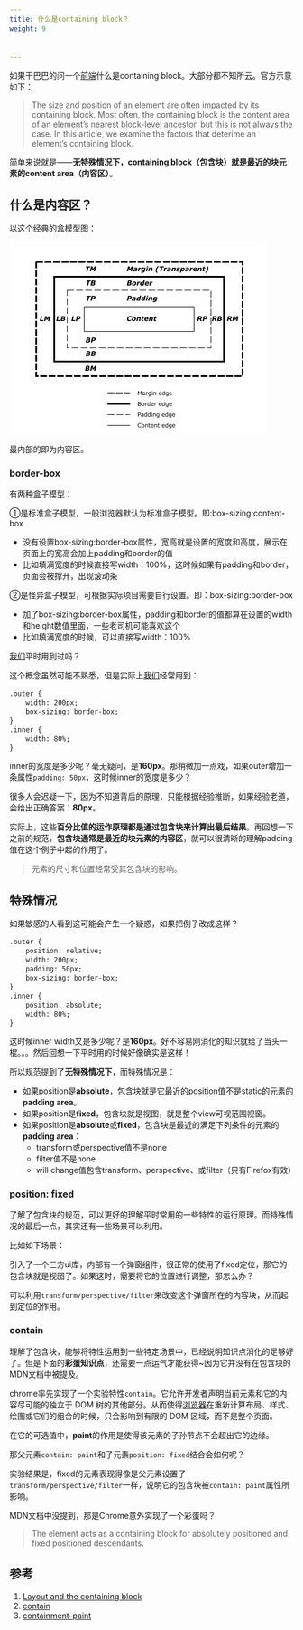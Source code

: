 ```yaml
---
title: 什么是containing block？
weight: 9


---
```

如果干巴巴的问一个[前端](https://www.w3cdoc.com)什么是containing block。大部分都不知所云。官方示意如下：

> The size and position of an element are often impacted by its containing block. Most often, the containing block is the content area of an element&#8217;s nearest block-level ancestor, but this is not always the case. In this article, we examine the factors that deterime an element&#8217;s containing block.

简单来说就是——**无特殊情况下，containing block（包含块）就是最近的块元素的content area（内容区）**。

## 什么是内容区？

以这个经典的盒模型图：

![](/images/posts/2022-12-03-21-02-14.png)

最内部的即为内容区。

### border-box

有两种盒子模型：

①是标准盒子模型，一般浏览器默认为标准盒子模型。即:box-sizing:content-box
- 没有设置box-sizing:border-box属性，宽高就是设置的宽度和高度，展示在页面上的宽高会加上padding和border的值
- 比如填满宽度的时候直接写width：100%，这时候如果有padding和border，页面会被撑开，出现滚动条

②是怪异盒子模型，可根据实际项目需要自行设置。即：box-sizing:border-box
- 加了box-sizing:border-box属性，padding和border的值都算在设置的width和height数值里面，一些老司机可能喜欢这个
- 比如填满宽度的时候，可以直接写width：100%


[我们](https://www.w3cdoc.com)平时用到过吗？

这个概念虽然可能不熟悉，但是实际上[我们](https://www.w3cdoc.com)经常用到：

```
.outer {
    width: 200px;
    box-sizing: border-box;
}
.inner {
    width: 80%;
}
```

inner的宽度是多少呢？毫无疑问，是**160px**。那稍微加一点戏，如果outer增加一条属性`padding: 50px`，这时候inner的宽度是多少？

很多人会迟疑一下，因为不知道背后的原理，只能根据经验推断，如果经验老道，会给出正确答案：**80px**。

实际上，这些**百分比值的运作原理都是通过包含块来计算出最后结果**。再回想一下之前的规范，**包含块通常是最近的块元素的内容区**，就可以很清晰的理解padding值在这个例子中起的作用了。

> 元素的尺寸和位置经常受其包含块的影响。

## 特殊情况

如果敏感的人看到这可能会产生一个疑惑，如果把例子改成这样？

```
.outer {
    position: relative;
    width: 200px;
    padding: 50px;
    box-sizing: border-box;
}
.inner {
    position: absolute;
    width: 80%;
}
```
这时候inner width又是多少呢？是**160px**。好不容易刚消化的知识就给了当头一棍。。。然后回想一下平时用的时候好像确实是这样！

所以规范提到了**无特殊情况下**，而特殊情况是：

* 如果position是**absolute**，包含块就是它最近的position值不是static的元素的**padding area**。
* 如果position是**fixed**，包含块就是视图，就是整个view可视范围视窗。
* 如果position是**absolute**或**fixed**，包含块是最近的满足下列条件的元素的**padding area**：
  * transform或perspective值不是none
  * filter值不是none
  * will change值包含transform、perspective、或filter（只有Firefox有效）

<h3 class="heading" data-id="heading-4">
  position: fixed
</h3>

了解了包含块的规范，可以更好的理解平时常用的一些特性的运行原理。而特殊情况的最后一点，其实还有一些场景可以利用。

比如如下场景：

引入了一个三方ui库，内部有一个弹窗组件，很正常的使用了fixed定位，那它的包含块就是视图了。如果这时，需要将它的位置进行调整，那怎么办？

可以利用`transform/perspective/filter`来改变这个弹窗所在的内容块，从而起到定位的作用。

<h3 class="heading" data-id="heading-5">
  contain
</h3>

理解了包含块，能够将特性运用到一些特定场景中，已经说明知识点消化的足够好了。但是下面的**彩蛋知识点**，还需要一点运气才能获得~因为它并没有在包含块的MDN文档中被提及。

chrome率先实现了一个实验特性`contain`。它允许开发者声明当前元素和它的内容尽可能的独立于 DOM 树的其他部分。从而使得[浏览器](https://www.w3cdoc.com)在重新计算布局、样式、绘图或它们的组合的时候，只会影响到有限的 DOM 区域，而不是整个页面。

在它的可选值中，**paint**的作用是使得该元素的子孙节点不会超出它的边缘。

那父元素`contain: paint`和子元素`position: fixed`结合会如何呢？

实验结果是，fixed的元素表现得像是父元素设置了`transform/perspective/filter`一样，说明它的包含块被`contain: paint`属性所影响。

MDN文档中没提到，那是Chrome意外实现了一个彩蛋吗？

> The element acts as a containing block for absolutely positioned and fixed positioned descendants.

## 参考

  1. <a href="https://link.juejin.im?target=https%3A%2F%2Fdeveloper.mozilla.org%2Fen-US%2Fdocs%2FWeb%2FCSS%2FContaining_block" target="_blank" rel="nofollow noopener noreferrer">Layout and the containing block</a>
  2. <a href="https://link.juejin.im?target=https%3A%2F%2Fdeveloper.mozilla.org%2Fen-US%2Fdocs%2FWeb%2FCSS%2Fcontain" target="_blank" rel="nofollow noopener noreferrer">contain</a>
  3. <a href="https://link.juejin.im?target=https%3A%2F%2Fwww.w3.org%2FTR%2Fcss-contain-1%2F%23containment-paint" target="_blank" rel="nofollow noopener noreferrer">containment-paint<br /> </a>

